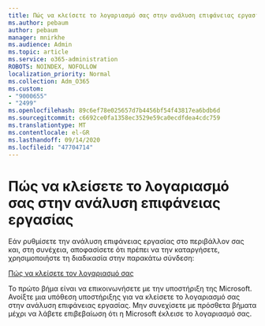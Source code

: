 ```yaml
---
title: Πώς να κλείσετε το λογαριασμό σας στην ανάλυση επιφάνειας εργασίας
ms.author: pebaum
author: pebaum
manager: mnirkhe
ms.audience: Admin
ms.topic: article
ms.service: o365-administration
ROBOTS: NOINDEX, NOFOLLOW
localization_priority: Normal
ms.collection: Adm_O365
ms.custom:
- "9000655"
- "2499"
ms.openlocfilehash: 89c6ef78e025657d7b4456bf54f43817ea6bdb6d
ms.sourcegitcommit: c6692ce0fa1358ec3529e59ca0ecdfdea4cdc759
ms.translationtype: MT
ms.contentlocale: el-GR
ms.lasthandoff: 09/14/2020
ms.locfileid: "47704714"
---
```

# <a name="how-to-close-your-desktop-analytics-account"></a>Πώς να κλείσετε το λογαριασμό σας στην ανάλυση επιφάνειας εργασίας

Εάν ρυθμίσετε την ανάλυση επιφάνειας εργασίας στο περιβάλλον σας και, στη συνέχεια, αποφασίσετε ότι πρέπει να την καταργήσετε, χρησιμοποιήστε τη διαδικασία στην παρακάτω σύνδεση:

[Πώς να κλείσετε τον λογαριασμό σας](https://docs.microsoft.com/configmgr/desktop-analytics/account-close)

Το πρώτο βήμα είναι να επικοινωνήσετε με την υποστήριξη της Microsoft. Ανοίξτε μια υπόθεση υποστήριξης για να κλείσετε το λογαριασμό σας στην ανάλυση επιφάνειας εργασίας. Μην συνεχίσετε με πρόσθετα βήματα μέχρι να λάβετε επιβεβαίωση ότι η Microsoft έκλεισε το λογαριασμό σας.